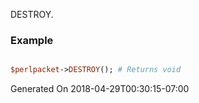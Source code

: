 DESTROY.
### Example

```perl

$perlpacket->DESTROY(); # Returns void
```


Generated On 2018-04-29T00:30:15-07:00